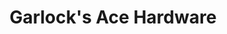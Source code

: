 ---
title: "Garlock's Ace Hardware"
url: /alexandria-bay/garlocks-ace-hardware/
shop: Eisenwaren
---